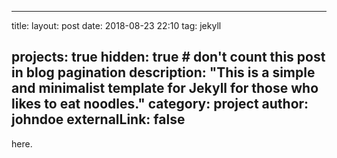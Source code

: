 
---
title:
layout: post
date: 2018-08-23 22:10
tag: jekyll

projects: true
hidden: true # don't count this post in blog pagination
description: "This is a simple and minimalist template for Jekyll for those who likes to eat noodles."
category: project
author: johndoe
externalLink: false
---

[](cayan-portela.github.io/2015_CayanAtreioPortelaBarcenaSaavedra.pdf) here.

